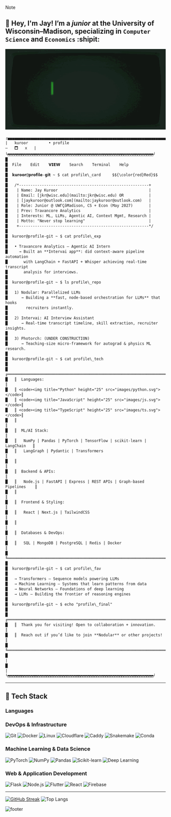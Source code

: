 > [!NOTE]
> ## :handshake: Hey, I'm **Jay**! I’m a *junior* at the **University of Wisconsin–Madison**, specializing in `Computer Science` and `Economics` :shipit:

<p align="center">
  <img src="https://github.com/jaykuroor/jaykuroor/blob/8191dc1f7aed3bc905110886adaa0676be89dac2/main/banner.gif" alt="Banner" width="1200">
</p>

```
┌▄▄▄▄▄▄▄▄▄▄▄▄▄▄▄▄▄▄▄▄▄▄▄▄▄▄▄▄▄▄▄▄▄▄▄▄▄▄▄▄▄▄▄▄▄▄▄▄▄▄▄▄▄▄▄▄▄▄▄▄▄▄▄▄▄▄▄▄▄▄▄▄▄▄▄▄▄▄▄▄▄▄▄▄▄▄▄▄▄▄▄▄▄▄▄▄▄▄▄▄┐
|   kuroor         • profile                                                            —   🗖   x   |
└⬒⬒⬒⬒⬒⬒⬒⬒⬒⬒⬒⬒⬒⬒⬒⬒⬒⬒⬒⬒⬒⬒⬒⬒⬒⬒⬒⬒⬒⬒⬒⬒⬒⬒⬒⬒⬒⬒⬒⬒⬒⬒⬒⬒⬒⬒⬒⬒⬒⬒⬒⬒⬒⬒⬒⬒⬒⬒⬒⬒⬒⬒⬒⬒┘
█  
█  File    Edit    𝗩𝗜𝗘𝗪    Search    Terminal    Help
█                                                                            
█  𝗸𝘂𝗿𝗼𝗼𝗿@𝗽𝗿𝗼𝗳𝗶𝗹𝗲-𝗴𝗶𝘁 ~ $ cat profile\_card    	$${\color{red}Red}$$  
█                                                                           
█   /*---------------------------------------------------------+
█    | Name: Jay Kuroor                                        |
█    | Email: [jkr@wisc.edu](mailto:jkr@wisc.edu) OR           |
█    | [jaykuroor@outlook.com](mailto:jaykuroor@outlook.com)   |
█    | Role: Junior @ UWΓÇôMadison, CS + Econ (May 2027)       |
█    | Prev: Travancore Analytics                              |
█    | Interests: ML, LLMs, Agentic AI, Context Mgmt, Research |
█    | Motto: "Never stop learning"                            |
█    +---------------------------------------------------------*/
█                                                                           
█  kuroor@profile-git ~ $ cat profile\_exp                             
█                                                                           
█   • Travancore Analytics – Agentic AI Intern                              
█     → Built an **Intervai app**: did context-aware pipeline automation    
█       with LangChain + FastAPI + Whisper achieving real-time transcript   
█       analysis for interviews.                                            
█                                                                           
█  kuroor@profile-git ~ $ ls profile\_repo                             
█                                                                           
█   1) Nodular: Parallelized LLMs                                           
█      → Building a **fast, node-based orchestration for LLMs** that hooks  
█        recruiters instantly.                                              
█                                                                           
█   2) Intervai: AI Interview Assistant                                     
█      → Real-time transcript timeline, skill extraction, recruiter insights.
█                                                                           
█   3) Photorch: (UNDER CONSTRUCTION)                                       
█      → Teaching-size micro-framework for autograd & physics ML research.  
█                                                                           
█  kuroor@profile-git ~ $ cat profile\_tech                            
█                                                                           
█   ╔══════════════════════════════════════════════════════════════════════╗
█   ║  Languages:                                                          ║
█   ║ <code><img title="Python" height="25" src="images/python.svg"></code>║
█   ║ <code><img title="JavaScript" height="25" src="images/js.svg"></code>║
█   ║ <code><img title="TypeScript" height="25" src="images/ts.svg"></code>║
█   ║                                                                      ║
█   ║  ML/AI Stack:                                                        ║
█   ║   NumPy | Pandas | PyTorch | TensorFlow | scikit-learn | LangChain   ║
█   ║   LangGraph | Pydantic | Transformers                                ║
█   ║                                                                      ║
█   ║  Backend & APIs:                                                     ║
█   ║   Node.js | FastAPI | Express | REST APIs | Graph-based Pipelines    ║
█   ║                                                                      ║
█   ║  Frontend & Styling:                                                 ║
█   ║   React | Next.js | TailwindCSS                                      ║
█   ║                                                                      ║
█   ║  Databases & DevOps:                                                 ║
█   ║   SQL | MongoDB | PostgreSQL | Redis | Docker                        ║
█   ╚══════════════════════════════════════════════════════════════════════╝
█                                                                           
█  kuroor@profile-git ~ $ cat profile\_fav                             
█                                                                           
█   → Transformers – Sequence models powering LLMs                          
█   → Machine Learning – Systems that learn patterns from data              
█   → Neural Networks – Foundations of deep learning                        
█   → LLMs – Building the frontier of reasoning engines                     
█                                                                           
█  kuroor@profile-git ~ $ echo "profile\_final"                        
█                                                                           
█   ╔══════════════════════════════════════════════════════════════════════╗
█   ║  Thank you for visiting! Open to collaboration + innovation.         ║
█   ║  Reach out if you’d like to join **Nodular** or other projects!      ║
█   ╚══════════════════════════════════════════════════════════════════════╝
█                                                                                                    |
█                                                                                                    |
└⬒⬒⬒⬒⬒⬒⬒⬒⬒⬒⬒⬒⬒⬒⬒⬒⬒⬒⬒⬒⬒⬒⬒⬒⬒⬒⬒⬒⬒⬒⬒⬒⬒⬒⬒⬒⬒⬒⬒⬒⬒⬒⬒⬒⬒⬒⬒⬒⬒⬒⬒⬒⬒⬒⬒⬒⬒⬒⬒⬒⬒⬒⬒⬒┘
```

---

## 🧰 Tech Stack

### Languages


### DevOps & Infrastructure
![Git](https://img.shields.io/badge/Git-F05032?style=for-the-badge&logo=git&logoColor=white)
![Docker](https://img.shields.io/badge/Docker-2496ED?style=for-the-badge&logo=docker&logoColor=white)
![Linux](https://img.shields.io/badge/Linux-FCC624?style=for-the-badge&logo=linux&logoColor=black)
![Cloudflare](https://img.shields.io/badge/Cloudflare-F38020?style=for-the-badge&logo=cloudflare&logoColor=white)
![Caddy](https://img.shields.io/badge/Caddy-2487D4?style=for-the-badge&logo=caddy&logoColor=white)
![Snakemake](https://img.shields.io/badge/Snakemake-70D5ED?style=for-the-badge&logo=snakemake&logoColor=white)
![Conda](https://img.shields.io/badge/Conda-00ADD8?style=for-the-badge&logo=anaconda&logoColor=white)

### Machine Learning & Data Science
![PyTorch](https://img.shields.io/badge/PyTorch-EE4C2C?style=for-the-badge&logo=pytorch&logoColor=white)
![NumPy](https://img.shields.io/badge/NumPy-013243?style=for-the-badge&logo=numpy&logoColor=white)
![Pandas](https://img.shields.io/badge/Pandas-150458?style=for-the-badge&logo=pandas&logoColor=white)
![Scikit-learn](https://img.shields.io/badge/Scikit--learn-F7931E?style=for-the-badge&logo=scikit-learn&logoColor=white)
![Deep Learning](https://img.shields.io/badge/Deep%20Learning-FF6700?style=for-the-badge&logo=tensorflow&logoColor=white)

### Web & Application Development
![Flask](https://img.shields.io/badge/Flask-000000?style=for-the-badge&logo=flask&logoColor=white)
![Node.js](https://img.shields.io/badge/Node.js-339933?style=for-the-badge&logo=nodedotjs&logoColor=white)
![Flutter](https://img.shields.io/badge/Flutter-02569B?style=for-the-badge&logo=flutter&logoColor=white)
![React](https://img.shields.io/badge/React-61DAFB?style=for-the-badge&logo=react&logoColor=black)
![Firebase](https://img.shields.io/badge/Firebase-FFCA28?style=for-the-badge&logo=firebase&logoColor=black)

---

[![GitHub Streak](https://github-readme-stats.vercel.app/api?username=jaykuroor&locale=en&theme=transparent&show_icons=true&count_private=true)](https://github-readme-stats.vercel.app)
![Top Langs](https://github-readme-stats.vercel.app/api/top-langs/?username=jaykuroor&locale=en&theme=transparentk&show_icons=true&count_private=true&layout=donut)

![footer](https://github.com/jaykuroor/jaykuroor/blob/12e33dc40be7422dbfd0dcca79f424848418d950/main/footer_banner.gif)
